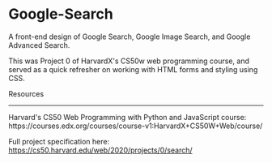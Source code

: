# Google-Search
A front-end design of Google Search, Google Image Search, and Google Advanced Search. <br/>

This was Project 0 of HarvardX's CS50w web programming course, and served as a quick refresher on working with HTML forms and styling using CSS.

Resources
<hr/>
Harvard's CS50 Web Programming with Python and JavaScript course: https://courses.edx.org/courses/course-v1:HarvardX+CS50W+Web/course/

Full project specification here: https://cs50.harvard.edu/web/2020/projects/0/search/
